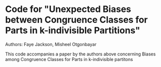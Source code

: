 # Code for "Unexpected Biases between Congruence Classes for Parts in k-indivisible Partitions"

Authors: Faye Jackson, Misheel Otgonbayar

This code accompanies a paper by the authors above concerning Biases among Congruence Classes for Parts in k-indivisible partitons
